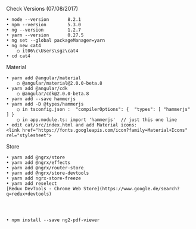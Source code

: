 Check Versions (07/08/2017)

	• node --version       8.2.1
	• npm --version        5.3.0
	• ng --version         1.2.7
	• yarn --version       0.27.5
	• ng set --global packageManager=yarn
	• ng new cat4
		○ it06\c\Users\sgz\cat4
	• cd cat4
	
Material

	• yarn add @angular/material 
		○ @angular/material@2.0.0-beta.8
	• yarn add @angular/cdk
		○ @angular/cdk@2.0.0-beta.8
	• yarn add --save hammerjs
	• yarn add -D @types/hammerjs
		○ in tsconfig.json :  "compilerOptions": {  "types": [ "hammerjs" ] }
		○ in app.module.ts: import 'hammerjs'  // just this one line
	• edit cat/src/index.html and add Material icons:
	<link href="https://fonts.googleapis.com/icon?family=Material+Icons" rel="stylesheet">
	
Store

   	• yarn add @ngrx/store
   	• yarn add @ngrx/effects
   	• yarn add @ngrx/router-store
   	• yarn add @ngrx/store-devtools
   	• yarn add ngrx-store-freeze
   	• yarn add reselect
	[Redux DevTools - Chrome Web Store](https://www.google.de/search?q=redux+devtools)
	

    

	• npm install --save ng2-pdf-viewer
	
	


